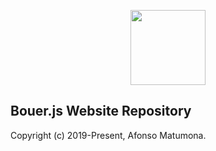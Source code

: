 <p align="center"><a href="https://bouerjs.github.io" target="_blank" rel="noopener noreferrer"><img height="120px" src="https://afonsomatelias.github.io/assets/bouer/img/long.png" /></a></p>

## Bouer.js Website Repository

Copyright (c) 2019-Present, Afonso Matumona.